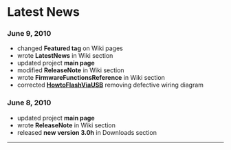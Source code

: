 # Latest News #

### June 9, 2010 ###

  * changed **Featured tag** on Wiki pages
  * wrote **LatestNews** in Wiki section
  * updated project **main page**
  * modified **ReleaseNote** in Wiki section
  * wrote **FirmwareFunctionsReference** in Wiki section
  * corrected **[HowtoFlashViaUSB](http://code.google.com/p/rainbowduino-firmware/wiki/HowtoFlashViaUSB)** removing defective wiring diagram

### June 8, 2010 ###

  * updated project **main page**
  * wrote **ReleaseNote** in Wiki section
  * released **new version 3.0h** in Downloads section


---
